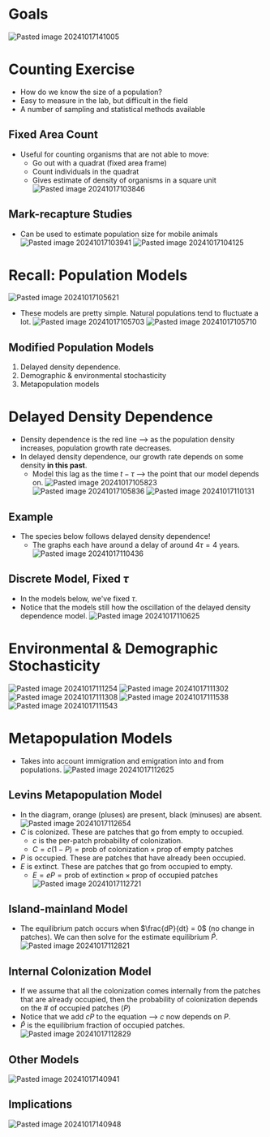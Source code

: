 
# Goals
![Pasted image 20241017141005](attachments/Pasted%20image%2020241017141005.png)

# Counting Exercise
* How do we know the size of a population?
* Easy to measure in the lab, but difficult in the field
* A number of sampling and statistical methods available

## Fixed Area Count
* Useful for counting organisms that are not able to move:
	* Go out with a quadrat (fixed area frame)
	* Count individuals in the quadrat
	* Gives estimate of density of organisms in a square unit
![Pasted image 20241017103846](attachments/Pasted%20image%2020241017103846.png)

## Mark-recapture Studies
* Can be used to estimate population size for mobile animals
![Pasted image 20241017103941](attachments/Pasted%20image%2020241017103941.png)
![Pasted image 20241017104125](attachments/Pasted%20image%2020241017104125.png)

# Recall: Population Models
![Pasted image 20241017105621](attachments/Pasted%20image%2020241017105621.png)
* These models are pretty simple. Natural populations tend to fluctuate a lot.
![Pasted image 20241017105703](attachments/Pasted%20image%2020241017105703.png)
![Pasted image 20241017105710](attachments/Pasted%20image%2020241017105710.png)


## Modified Population Models
1. Delayed density dependence.
2. Demographic & environmental stochasticity
3. Metapopulation models


# Delayed Density Dependence
* Density dependence is the red line ⟶ as the population density increases, population growth rate decreases.
* In delayed density dependence, our growth rate depends on some density **in this past**.
	* Model this lag as the time $t - \tau$ ⟶ the point that our model depends on.
![Pasted image 20241017105823](attachments/Pasted%20image%2020241017105823.png)
![Pasted image 20241017105836](attachments/Pasted%20image%2020241017105836.png)
![Pasted image 20241017110131](attachments/Pasted%20image%2020241017110131.png)

## Example
* The species below follows delayed density dependence!
	* The graphs each have around a delay of around $4 \tau = 4 \text{ years}$.
![Pasted image 20241017110436](attachments/Pasted%20image%2020241017110436.png)

## Discrete Model, Fixed $\tau$
* In the models below, we've fixed $\tau$.
* Notice that the models still how the oscillation of the delayed density dependence model.
![Pasted image 20241017110625](attachments/Pasted%20image%2020241017110625.png)


# Environmental & Demographic Stochasticity
![Pasted image 20241017111254](attachments/Pasted%20image%2020241017111254.png)
![Pasted image 20241017111302](attachments/Pasted%20image%2020241017111302.png)
![Pasted image 20241017111308](attachments/Pasted%20image%2020241017111308.png)
![Pasted image 20241017111538](attachments/Pasted%20image%2020241017111538.png)
![Pasted image 20241017111543](attachments/Pasted%20image%2020241017111543.png)

# Metapopulation Models
* Takes into account immigration and emigration into and from populations.
![Pasted image 20241017112625](attachments/Pasted%20image%2020241017112625.png)

## Levins Metapopulation Model
* In the diagram, orange (pluses) are present, black (minuses) are absent.
![Pasted image 20241017112654](attachments/Pasted%20image%2020241017112654.png)
* $C$ is colonized. These are patches that go from empty to occupied.
	* $c$ is the per-patch probability of colonization.
	* $C = c(1-P) = \text{prob of colonization} \times \text{prop of empty patches}$
* $P$ is occupied. These are patches that have already been occupied.
* $E$ is extinct. These are patches that go from occupied to empty.
	* $E = eP = \text{prob of extinction} \times \text{prop of occupied patches}$
![Pasted image 20241017112721](attachments/Pasted%20image%2020241017112721.png)

## Island-mainland Model
* The equilibrium patch occurs when $\frac{dP}{dt} = 0$ (no change in patches). We can then solve for the estimate equilibrium $\hat{P}$.
![Pasted image 20241017112821](attachments/Pasted%20image%2020241017112821.png)

## Internal Colonization Model
* If we assume that all the colonization comes internally from the patches that are already occupied, then the probability of colonization depends on the # of occupied patches ($P$)
* Notice that we add $cP$ to the equation ⟶ $c$ now depends on $P$.
* $\hat{P}$ is the equilibrium fraction of occupied patches.
![Pasted image 20241017112829](attachments/Pasted%20image%2020241017112829.png)

## Other Models
![Pasted image 20241017140941](attachments/Pasted%20image%2020241017140941.png)

## Implications
![Pasted image 20241017140948](attachments/Pasted%20image%2020241017140948.png)
